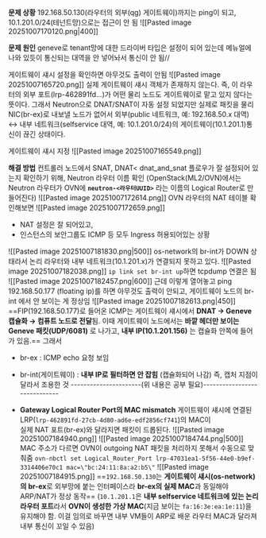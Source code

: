 **문제 상황**
192.168.50.130(라우터의 외부(qg) 게이트웨이)까지는 ping이 되고, 
10.1.201.0/24(테넌트망)으로는 접근이 안 됨
![[Pasted image 20251007170120.png|400]]

**문제 원인**
geneve로 tenant망에 대한 드라이버 타입은 설정이 되어 있는데 메뉴얼에 나와 있듯이 통신되는 대역을 안 넣어놔서 통신이 안 됨//

게이트웨이 섀시 설정을 확인하면 아무것도 출력이 안됨
![[Pasted image 20251007165720.png]]
실제 게이트웨이 섀시 객체가 존재하지 않는다. 즉, 이 라우터의 외부 포트(lrp-462891fd...)가 어떤 물리 노드도 게이트웨이로 맡고 있지 않다는 뜻이다. 그래서 Neutron으로 DNAT/SNAT이 자동 설정 되었지만 실제로 패킷을 물리 NIC(br-ex)로 내보낼 노드가 없어서 외부(public 네트워크, 예: 192.168.50.x 대역) ↔ 내부 네트워크(selfservice 대역, 예: 10.1.201.0/24)의 게이트웨이(10.1.201.1)통신이 끊긴 상태이다.

게이트웨이 섀시 지정
![[Pasted image 20251007165549.png]]

**해결 방법**
컨트롤러 노드에서 SNAT, DNAT< dnat_and_snat 플로우가 잘 설정되어 있는지 확인하기 위해,
Neutron 라우터 이름 확인
(OpenStack(ML2/OVN)에서는 Neutron 라우터가 OVN에 **`neutron-<라우터UUID>`** 라는 이름의 Logical Router로 만들어진다)
![[Pasted image 20251007172614.png]]
OVN 라우터의 NAT 테이블 확인해보면
![[Pasted image 20251007172659.png]]
- NAT 설정은 잘 되어있고,
- 인스턴스의 보안그룹도 ICMP 등 모두 Ingress 허용되어있는 상황

![[Pasted image 20251007181830.png|500]]
os-network의 br-int가 DOWN 상태라서
논리 라우터와 내부 네트워크(10.1.201.x)가 연결되지 못하고 있다.
![[Pasted image 20251007182038.png]]
`ip link set br-int up`하면 tcpdump 연결은 됨
![[Pasted image 20251007182457.png|600]]
근데 이렇게 열어놓고 ping 192.168.50.177 (floating ip)를 하면 아무것도 출력이 안되고, 
게이트웨이 노드의 br-int 에서 안 보이는 게 정상임
![[Pasted image 20251007182613.png|450]]
==FIP(192.168.50.177)로 들어온 ICMP는 게이트웨이 섀시에서 **DNAT → Geneve 캡슐화 → 컴퓨트 노드로 전달**됨. 이때 게이트웨이 노드에서는 **바깥 헤더만 보이는 Geneve 패킷(UDP/6081)** 로 나가고, **내부 IP(10.1.201.156)** 는 캡슐화 안쪽에 들어가 있음.== 그래서
- br-ex : ICMP echo 요청 보임
- br-int(게이트웨이) : **내부 IP로 필터하면 안 잡힘** (캡슐화되어 나감)
즉, 캡처 지점이 달라서 조용한 것
----------------------(위 내용은 공부 필요)-----------------------------

- **Gateway Logical Router Port의 MAC mismatch**
게이트웨이 섀시에 연결된 LRP(`lrp-462891fd-27cb-4d80-ad6e-edf2856cf741`)의 MAC이  
실제 NAT 포트(br-ex)와 달라지면 패킷이 드롭된다.
![[Pasted image 20251007184940.png]]
![[Pasted image 20251007184744.png|500]]
MAC 주소가 다르면 OVN이 outgoing NAT 패킷을 처리하지 못해서
수동으로 맞춰줌
`ovn-nbctl set Logical_Router_Port lrp-47031ea1-5f56-44e0-b9ef-3314406e70c1 mac=\"bc:24:11:8a:a2:b5\"`
![[Pasted image 20251007184915.png]]
==`192.168.50.130`는 **게이트웨이 섀시(os-network)의 br-ex**로 외부망에 붙는 인터페이스라 **br-ex의 실제 MAC**과 동일해야 ARP/NAT가 정상 동작==
(`10.1.201.1`은 **내부 selfservice 네트워크에 있는 논리 라우터 포트**라서 **OVN이 생성한 가상 MAC**(지금 보이는 `fa:16:3e:ea:1e:11`)을 유지해야 함. 이걸 임의로 바꾸면 내부 VM들이 ARP로 배운 라우터 MAC과 달라져 내부 통신이 꼬일 수 있음)
